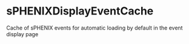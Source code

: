 # sPHENIXDisplayEventCache
Cache of sPHENIX events for automatic loading by default in the event display page
